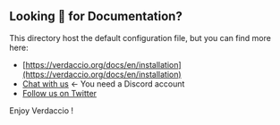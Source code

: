 ## Looking 👀 for Documentation?

This directory host the default configuration file, but you can find more here:

- [https://verdaccio.org/docs/en/installation](https://verdaccio.org/docs/en/installation)
- [Chat with us](http://chat.verdaccio.org) <- You need a Discord account
- [Follow us on Twitter](https://twitter.com/verdaccio_npm)

Enjoy Verdaccio !
